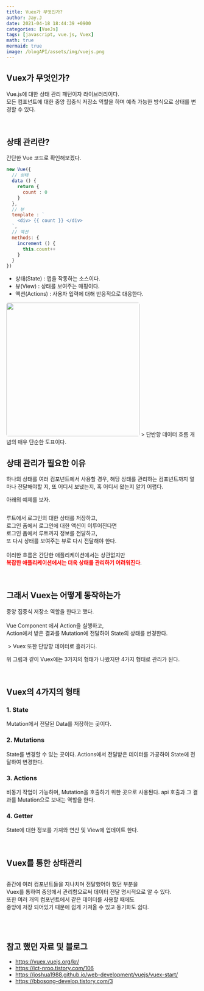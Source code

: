 ```yaml
---
title: Vuex가 무엇인가?
author: Jay.J
date: 2021-04-18 18:44:39 +0900
categories: [VueJs]
tags: [javascript, vue.js, Vuex]
math: true
mermaid: true
image: /blogAPI/assets/img/vuejs.png
---
```


## Vuex가 무엇인가?

Vue.js에 대한 상태 관리 패턴이자 라이브러리이다.<br>
모든 컴포넌트에 대한 중앙 집중식 저장소 역할을 하며 예측 가능한 방식으로 상태를 변경할 수 있다.

<br>

## 상태 관리란?

간단한 Vue 코드로 확인해보겠다.

```js
new Vue({
  // 상태
  data () {
    return {
      count : 0
    }
  },
  // 뷰
  template : `
    <div> {{ count }} </div>
  `,
  // 액션
  methods: {
    increment () {
      this.count++
    }
  }
})
```

- 상태(State) : 앱을 작동하는 소스이다.
- 뷰(View) : 상태를 보여주는 매핑이다.
- 액션(Actions) : 사용자 입력에 대해 반응적으로 대응한다.

<img src="/assets/img/vue/vuex_flow.png" alt="" style="width:350px;border-radius: 5px;left: 0;transform: none;">
> 단반향 데이터 흐름 개념의 매우 단순한 도표이다.

<br>

## 상태 관리가 필요한 이유

하나의 상태를 여러 컴포넌트에서 사용할 경우, 해당 상태를 관리하는 컴포넌트까지 얼마나 전달해야할 지, 또 어디서 보냈는지, 혹 어디서 왔는지 알기 어렵다.

아래의 예제를 보자.

<img src="/assets/img/vue/vuex_img01.png" alt="" style="border-radius: 5px;left: 0;transform: none;">

루트에서 로그인의 대한 상태를 저장하고,<br>
로그인 폼에서 로그인에 대한 액션이 이루어진다면<br>
로그인 폼에서 루트까지 정보를 전달하고,<br>
또 다시 상태를 보여주는 뷰로 다시 전달해야 한다.<br>
<br>
이러한 흐름은 간단한 애플리케이션에서는 상관없지만 <br>
<b style="color:red">복잡한 애플리케이션에서는 더욱 상태를 관리하기 어려워진다</b>.

<br>

## 그래서 Vuex는 어떻게 동작하는가

중앙 집중식 저장소 역할을 한다고 했다.<br>
<br>
Vue Component 에서 Action을 실행하고,<br>
Action에서 받은 결과를 Mutation에 전달하여 State의 상태를 변경한다.

<img src="/assets/img/vue/vuex_flow02.png" alt="" style="border-radius: 5px;left: 0;transform: none;">
> Vuex 또한 단방향 데이터로 흘러가다.

위 그림과 같이 Vuex에는 3가지의 형태가 나왔지만 4가지 형태로 관리가 된다.

<br>

## Vuex의 4가지의 형태

### 1. State
Mutation에서 전달된 Data를 저장하는 곳이다.

### 2. Mutations
State를 변경할 수 있는 곳이다.
Actions에서 전달받은 데이터를 가공하여 State에 전달하여 변경한다.

### 3. Actions
비동기 작업이 가능하며, Mutation을 호출하기 위한 곳으로 사용된다.
api 호출과 그 결과를 Mutation으로 보내는 역할을 한다.

### 4. Getter
State에 대한 정보를 가져와 연산 및 View에 업데이트 한다.

<br>

## Vuex를 통한 상태관리

<img src="/assets/img/vue/vuex_img02.png" alt="" style="border-radius: 5px;left: 0;transform: none;">

중간에 여러 컴포넌트들을 지나치며 전달했어야 했던 부분을<br>
Vuex를 통하여 중앙에서 관리함으로써 데이터 전달 명시적으로 알 수 있다.<br>
또한 여러 개의 컴포넌트에서 같은 데이터를 사용할 때에도<br>
중앙에 저장 되어있기 때문에 쉽게 가져올 수 있고 동기화도 쉽다.


<br>
<br>


## 참고 했던 자료 및 블로그
- <a href="https://vuex.vuejs.org/kr/">https://vuex.vuejs.org/kr/</a>
- <a href="https://ict-nroo.tistory.com/106">https://ict-nroo.tistory.com/106</a>
- <a href="https://joshua1988.github.io/web-development/vuejs/vuex-start/">https://joshua1988.github.io/web-development/vuejs/vuex-start/</a>
- <a href="https://bbosong-develop.tistory.com/3">https://bbosong-develop.tistory.com/3</a>
